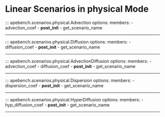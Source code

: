 # Linear Scenarios in physical Mode


::: apebench.scenarios.physical.Advection
    options:
        members:
            - advection_coef
            - __post_init__
            - get_scenario_name

---

::: apebench.scenarios.physical.Diffusion
    options:
        members:
            - diffusion_coef
            - __post_init__
            - get_scenario_name

---

::: apebench.scenarios.physical.AdvectionDiffusion
    options:
        members:
            - advection_coef
            - diffusion_coef
            - __post_init__
            - get_scenario_name

---

::: apebench.scenarios.physical.Dispersion
    options:
        members:
            - dispersion_coef
            - __post_init__
            - get_scenario_name

---

::: apebench.scenarios.physical.HyperDiffusion
    options:
        members:
            - hyp_diffusion_coef
            - __post_init__
            - get_scenario_name


---

